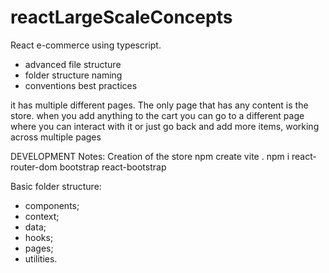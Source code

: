 # reactLargeScaleConcepts

React e-commerce using typescript. 
- advanced file structure
- folder structure naming
- conventions best practices


it has multiple different pages. The only page that has any content is the store.
when you add anything to the cart you can go to a different page where you can interact with it or just go back and add more items, working across multiple pages


DEVELOPMENT Notes:
Creation of the store
npm create vite .
npm i react-router-dom bootstrap react-bootstrap

Basic folder structure:
- components;
- context;
- data;
- hooks;
- pages;
- utilities.





